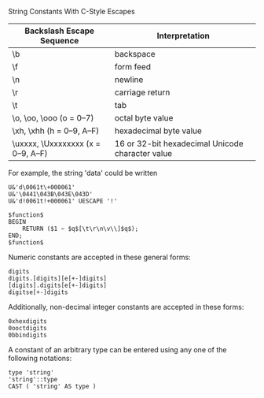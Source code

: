 

String Constants With C-Style Escapes

| Backslash Escape Sequence         | Interpretation                                   |
|-----------------------------------|--------------------------------------------------|
| \b                                | backspace                                        |
| \f                                | form feed                                        |
| \n                                | newline                                          |
| \r                                | carriage return                                  |
| \t                                | tab                                              |
| \o, \oo, \ooo (o = 0–7)           | octal byte value                                 |
| \xh, \xhh (h = 0–9, A–F)          | hexadecimal byte value                           |
| \uxxxx, \Uxxxxxxxx (x = 0–9, A–F) | 16 or 32-bit hexadecimal Unicode character value |

For example, the string 'data' could be written
```shell
U&'d\0061t\+000061'
U&'\0441\043B\043E\043D'
U&'d!0061t!+000061' UESCAPE '!'
```

```shell
$function$
BEGIN
    RETURN ($1 ~ $q$[\t\r\n\v\\]$q$);
END;
$function$
```

Numeric constants are accepted in these general forms:
```shell
digits
digits.[digits][e[+-]digits]
[digits].digits[e[+-]digits]
digitse[+-]digits
```

Additionally, non-decimal integer constants are accepted in these forms:
```shell
0xhexdigits
0ooctdigits
0bbindigits
```

A constant of an arbitrary type can be entered using any one of the following notations:
```shell
type 'string'
'string'::type
CAST ( 'string' AS type )
```


